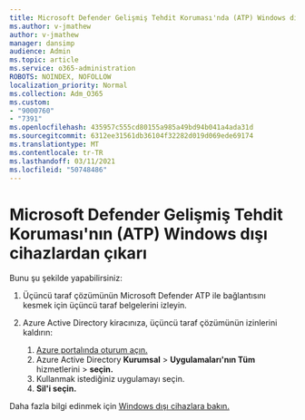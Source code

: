 ```yaml
---
title: Microsoft Defender Gelişmiş Tehdit Koruması'nda (ATP) Windows dışı cihazlarla birlikte çıkar
ms.author: v-jmathew
author: v-jmathew
manager: dansimp
audience: Admin
ms.topic: article
ms.service: o365-administration
ROBOTS: NOINDEX, NOFOLLOW
localization_priority: Normal
ms.collection: Adm_O365
ms.custom:
- "9000760"
- "7391"
ms.openlocfilehash: 435957c555cd80155a985a49bd94b041a4ada31d
ms.sourcegitcommit: 6312ee31561db36104f32282d019d069ede69174
ms.translationtype: MT
ms.contentlocale: tr-TR
ms.lasthandoff: 03/11/2021
ms.locfileid: "50748486"
---
```

# <a name="offboard-non-windows-devices-from-microsoft-defender-advanced-threat-protection-atp"></a>Microsoft Defender Gelişmiş Tehdit Koruması'nın (ATP) Windows dışı cihazlardan çıkarı

Bunu şu şekilde yapabilirsiniz:

1. Üçüncü taraf çözümünün Microsoft Defender ATP ile bağlantısını kesmek için üçüncü taraf belgelerini izleyin.
2. Azure Active Directory kiracınıza, üçüncü taraf çözümünün izinlerini kaldırın:

    1. [Azure portalında oturum açın.](https://go.microsoft.com/fwlink/?linkid=2125612)
    1. Azure Active Directory **Kurumsal**  >  **Uygulamaları'nın Tüm** hizmetlerini  >  **seçin.**
    1. Kullanmak istediğiniz uygulamayı seçin.
    1. **Sil'i seçin.**

Daha fazla bilgi edinmek için [Windows dışı cihazlara bakın.](https://go.microsoft.com/fwlink/?linkid=2143630)
